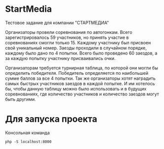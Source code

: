 # StartMedia
Тестовое задание для компании "СТАРТМЕДИА"

Организаторы провели соревнования по автогонкам. Всего зарегистрировалось
59 участников, но принять участие в соревнованиях смогли только 15. Каждому участнику
был присвоен свой уникальный номер. Заезды проходили в случайном порядке, каждому было
дано по 4 попытки. Всего было проведено 60 заездов, а за каждую попытку участнику
присваивались очки.

Организаторам требуется турнирная таблица, по которой они могли бы определить
победителя. Победитель определяется по наибольшей сумме баллов за все 4 попытки.
Так же организаторы хотят наградить самых быстрых участников заездов в
каждой попытке. И им хотелось бы, чтобы данную таблицу можно было использовать и
в будущих соревнованиях, где количество участников и количество заездов могут быть
другими.

# Для запуска проекта
Консольная команда 
```
php -S localhost:8000
```
